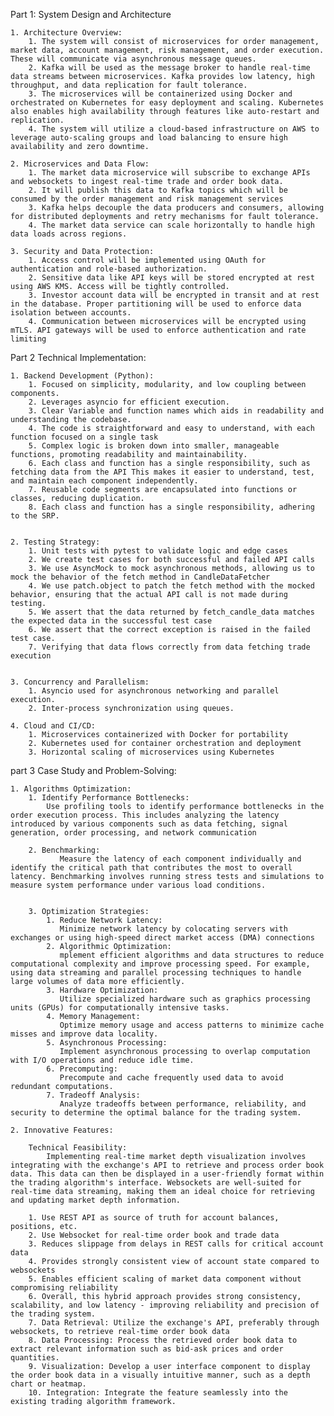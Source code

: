 Part 1: System Design and Architecture

    1. Architecture Overview:
        1. The system will consist of microservices for order management, market data, account management, risk management, and order execution. These will communicate via asynchronous message queues.
        2. Kafka will be used as the message broker to handle real-time data streams between microservices. Kafka provides low latency, high throughput, and data replication for fault tolerance.
        3. The microservices will be containerized using Docker and orchestrated on Kubernetes for easy deployment and scaling. Kubernetes also enables high availability through features like auto-restart and replication. 
        4. The system will utilize a cloud-based infrastructure on AWS to leverage auto-scaling groups and load balancing to ensure high availability and zero downtime.
        
    2. Microservices and Data Flow:
        1. The market data microservice will subscribe to exchange APIs and websockets to ingest real-time trade and order book data.
        2. It will publish this data to Kafka topics which will be consumed by the order management and risk management services
        3. Kafka helps decouple the data producers and consumers, allowing for distributed deployments and retry mechanisms for fault tolerance.
        4. The market data service can scale horizontally to handle high data loads across regions.
       
    3. Security and Data Protection:
        1. Access control will be implemented using OAuth for authentication and role-based authorization.
        2. Sensitive data like API keys will be stored encrypted at rest using AWS KMS. Access will be tightly controlled.
        3. Investor account data will be encrypted in transit and at rest in the database. Proper partitioning will be used to enforce data isolation between accounts.
        4. Communication between microservices will be encrypted using mTLS. API gateways will be used to enforce authentication and rate limiting
        
Part 2 Technical Implementation:

    1. Backend Development (Python):
        1. Focused on simplicity, modularity, and low coupling between components.
        2. Leverages asyncio for efficient execution.
        3. Clear Variable and function names which aids in readability and understanding the codebase.
        4. The code is straightforward and easy to understand, with each function focused on a single task
        5. Complex logic is broken down into smaller, manageable functions, promoting readability and maintainability.
        6. Each class and function has a single responsibility, such as fetching data from the API This makes it easier to understand, test, and maintain each component independently.
        7. Reusable code segments are encapsulated into functions or classes, reducing duplication.
        8. Each class and function has a single responsibility, adhering to the SRP.
        

    2. Testing Strategy:
        1. Unit tests with pytest to validate logic and edge cases
        2. We create test cases for both successful and failed API calls
        3. We use AsyncMock to mock asynchronous methods, allowing us to mock the behavior of the fetch method in CandleDataFetcher
        4. We use patch.object to patch the fetch method with the mocked behavior, ensuring that the actual API call is not made during testing.
        5. We assert that the data returned by fetch_candle_data matches the expected data in the successful test case
        6. We assert that the correct exception is raised in the failed test case.
        7. Verifying that data flows correctly from data fetching trade execution


    3. Concurrency and Parallelism:
        1. Asyncio used for asynchronous networking and parallel execution.
        2. Inter-process synchronization using queues.
        
    4. Cloud and CI/CD:
        1. Microservices containerized with Docker for portability
        2. Kubernetes used for container orchestration and deployment
        3. Horizontal scaling of microservices using Kubernetes 


part 3 Case Study and Problem-Solving:

    1. Algorithms Optimization:
        1. Identify Performance Bottlenecks: 
            Use profiling tools to identify performance bottlenecks in the order execution process. This includes analyzing the latency introduced by various components such as data fetching, signal generation, order processing, and network communication

        2. Benchmarking:
               Measure the latency of each component individually and identify the critical path that contributes the most to overall latency. Benchmarking involves running stress tests and simulations to measure system performance under various load conditions. 


        3. Optimization Strategies:
            1. Reduce Network Latency: 
               Minimize network latency by colocating servers with exchanges or using high-speed direct market access (DMA) connections
            2. Algorithmic Optimization: 
               mplement efficient algorithms and data structures to reduce computational complexity and improve processing speed. For example, using data streaming and parallel processing techniques to handle large volumes of data more efficiently.
            3. Hardware Optimization: 
               Utilize specialized hardware such as graphics processing units (GPUs) for computationally intensive tasks.
            4. Memory Management: 
               Optimize memory usage and access patterns to minimize cache misses and improve data locality.
            5. Asynchronous Processing: 
               Implement asynchronous processing to overlap computation with I/O operations and reduce idle time.
            6. Precomputing:     
               Precompute and cache frequently used data to avoid redundant computations. 
            7. Tradeoff Analysis: 
               Analyze tradeoffs between performance, reliability, and security to determine the optimal balance for the trading system.
            
    2. Innovative Features:

        Technical Feasibility:
            Implementing real-time market depth visualization involves integrating with the exchange's API to retrieve and process order book data. This data can then be displayed in a user-friendly format within the trading algorithm's interface. Websockets are well-suited for real-time data streaming, making them an ideal choice for retrieving and updating market depth information.
        
        1. Use REST API as source of truth for account balances, positions, etc.
        2. Use Websocket for real-time order book and trade data
        3. Reduces slippage from delays in REST calls for critical account data
        4. Provides strongly consistent view of account state compared to websockets 
        5. Enables efficient scaling of market data component without compromising reliability
        6. Overall, this hybrid approach provides strong consistency, scalability, and low latency - improving reliability and precision of the trading system. 
        7. Data Retrieval: Utilize the exchange's API, preferably through websockets, to retrieve real-time order book data
        8. Data Processing: Process the retrieved order book data to extract relevant information such as bid-ask prices and order quantities.
        9. Visualization: Develop a user interface component to display the order book data in a visually intuitive manner, such as a depth chart or heatmap.
        10. Integration: Integrate the feature seamlessly into the existing trading algorithm framework. 
